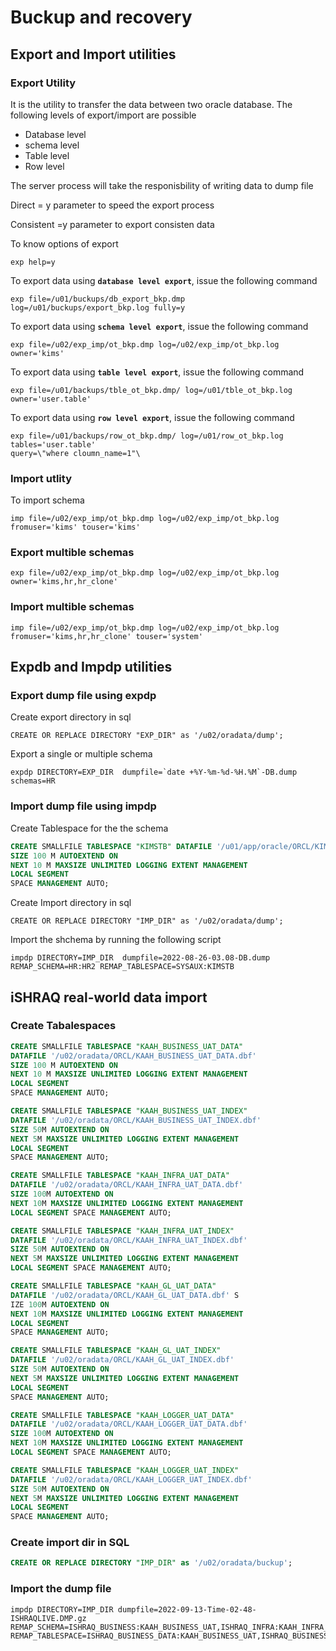 # Buckup and recovery

## Export and Import utilities
### Export Utility
It is the utility to transfer the data between two oracle database. The following levels of export/import are possible
- Database level
- schema level
- Table level
- Row level

The server process will take the responisbility of writing data to dump file 

Direct = y parameter to speed the export process

Consistent  =y parameter to export consisten data

To know options of export 
```shell
exp help=y
```

To export data using **`database level export`**, issue the following command
```shell
exp file=/u01/buckups/db_export_bkp.dmp log=/u01/buckups/export_bkp.log fully=y
```

To export data using **`schema level export`**, issue the following command
```shell
exp file=/u02/exp_imp/ot_bkp.dmp log=/u02/exp_imp/ot_bkp.log owner='kims'
```

To export data using **`table level export`**, issue the following command
```shell
exp file=/u01/backups/tble_ot_bkp.dmp/ log=/u01/tble_ot_bkp.log owner='user.table'
```
To export data using **`row level export`**, issue the following command
```shell
exp file=/u01/backups/row_ot_bkp.dmp/ log=/u01/row_ot_bkp.log tables='user.table'
query=\"where cloumn_name=1"\
```
### Import utlity

To import schema
```shell
imp file=/u02/exp_imp/ot_bkp.dmp log=/u02/exp_imp/ot_bkp.log fromuser='kims' touser='kims'

```

 ### Export multible schemas
 ```shell
exp file=/u02/exp_imp/ot_bkp.dmp log=/u02/exp_imp/ot_bkp.log owner='kims,hr,hr_clone'
```
### Import multible schemas
```shell
imp file=/u02/exp_imp/ot_bkp.dmp log=/u02/exp_imp/ot_bkp.log fromuser='kims,hr,hr_clone' touser='system'

```
## Expdb and Impdp utilities

### Export dump file using expdp
Create export directory in sql 
```shell
CREATE OR REPLACE DIRECTORY "EXP_DIR" as '/u02/oradata/dump';
```
Export a single or multiple schema

```shell
expdp DIRECTORY=EXP_DIR  dumpfile=`date +%Y-%m-%d-%H.%M`-DB.dump   schemas=HR
```

### Import dump file using impdp

Create Tablespace for the the schema
```sql
CREATE SMALLFILE TABLESPACE "KIMSTB" DATAFILE '/u01/app/oracle/ORCL/KIMSTB.dbf'
SIZE 100 M AUTOEXTEND ON
NEXT 10 M MAXSIZE UNLIMITED LOGGING EXTENT MANAGEMENT 
LOCAL SEGMENT 
SPACE MANAGEMENT AUTO;
```

Create Import directory in sql 
```shell
CREATE OR REPLACE DIRECTORY "IMP_DIR" as '/u02/oradata/dump';
```

Import the shchema by running the following script
```shell
impdp DIRECTORY=IMP_DIR  dumpfile=2022-08-26-03.08-DB.dump  REMAP_SCHEMA=HR:HR2 REMAP_TABLESPACE=SYSAUX:KIMSTB
```


## iSHRAQ real-world data import
### Create Tabalespaces
```sql title="KAAH_BUSINESS_UAT_DATA"
CREATE SMALLFILE TABLESPACE "KAAH_BUSINESS_UAT_DATA" 
DATAFILE '/u02/oradata/ORCL/KAAH_BUSINESS_UAT_DATA.dbf' 
SIZE 100 M AUTOEXTEND ON
NEXT 10 M MAXSIZE UNLIMITED LOGGING EXTENT MANAGEMENT 
LOCAL SEGMENT 
SPACE MANAGEMENT AUTO;
```

```sql title="KAAH_BUSINESS_UAT_INDEX"
CREATE SMALLFILE TABLESPACE "KAAH_BUSINESS_UAT_INDEX" 
DATAFILE '/u02/oradata/ORCL/KAAH_BUSINESS_UAT_INDEX.dbf' 
SIZE 50M AUTOEXTEND ON 
NEXT 5M MAXSIZE UNLIMITED LOGGING EXTENT MANAGEMENT 
LOCAL SEGMENT 
SPACE MANAGEMENT AUTO;
```
```sql title="KAAH_INFRA_UAT_DATA
CREATE SMALLFILE TABLESPACE "KAAH_INFRA_UAT_DATA" 
DATAFILE '/u02/oradata/ORCL/KAAH_INFRA_UAT_DATA.dbf' 
SIZE 100M AUTOEXTEND ON 
NEXT 10M MAXSIZE UNLIMITED LOGGING EXTENT MANAGEMENT 
LOCAL SEGMENT SPACE MANAGEMENT AUTO; 
```
```sql title="KAAH_INFRA_UAT_INDEX"
CREATE SMALLFILE TABLESPACE "KAAH_INFRA_UAT_INDEX" 
DATAFILE '/u02/oradata/ORCL/KAAH_INFRA_UAT_INDEX.dbf' 
SIZE 50M AUTOEXTEND ON 
NEXT 5M MAXSIZE UNLIMITED LOGGING EXTENT MANAGEMENT 
LOCAL SEGMENT SPACE MANAGEMENT AUTO;
```
```sql title="KAAH_GL_UAT_DATA"
CREATE SMALLFILE TABLESPACE "KAAH_GL_UAT_DATA" 
DATAFILE '/u02/oradata/ORCL/KAAH_GL_UAT_DATA.dbf' S
IZE 100M AUTOEXTEND ON 
NEXT 10M MAXSIZE UNLIMITED LOGGING EXTENT MANAGEMENT 
LOCAL SEGMENT 
SPACE MANAGEMENT AUTO; 
```
```sql title="KAAH_GL_UAT_INDEX"
CREATE SMALLFILE TABLESPACE "KAAH_GL_UAT_INDEX" 
DATAFILE '/u02/oradata/ORCL/KAAH_GL_UAT_INDEX.dbf' 
SIZE 50M AUTOEXTEND ON 
NEXT 5M MAXSIZE UNLIMITED LOGGING EXTENT MANAGEMENT 
LOCAL SEGMENT 
SPACE MANAGEMENT AUTO;
```
```sql title="KAAH_LOGGER_UAT_DATA"
CREATE SMALLFILE TABLESPACE "KAAH_LOGGER_UAT_DATA" 
DATAFILE '/u02/oradata/ORCL/KAAH_LOGGER_UAT_DATA.dbf' 
SIZE 100M AUTOEXTEND ON 
NEXT 10M MAXSIZE UNLIMITED LOGGING EXTENT MANAGEMENT 
LOCAL SEGMENT SPACE MANAGEMENT AUTO; 
```
```sql title="KAAH_LOGGER_UAT_INDEX"
CREATE SMALLFILE TABLESPACE "KAAH_LOGGER_UAT_INDEX" 
DATAFILE '/u02/oradata/ORCL/KAAH_LOGGER_UAT_INDEX.dbf' 
SIZE 50M AUTOEXTEND ON 
NEXT 5M MAXSIZE UNLIMITED LOGGING EXTENT MANAGEMENT 
LOCAL SEGMENT 
SPACE MANAGEMENT AUTO;
```

### Create import dir in SQL
```sql
CREATE OR REPLACE DIRECTORY "IMP_DIR" as '/u02/oradata/buckup';
```

### Import the dump file 
```shell
impdp DIRECTORY=IMP_DIR dumpfile=2022-09-13-Time-02-48-ISHRAQLIVE.DMP.gz REMAP_SCHEMA=ISHRAQ_BUSINESS:KAAH_BUSINESS_UAT,ISHRAQ_INFRA:KAAH_INFRA_UAT,ISHRAQ_GL:KAAH_GL_UAT,ISHRAQ_LOGGER:KAAH_LOGGER_UAT REMAP_TABLESPACE=ISHRAQ_BUSINESS_DATA:KAAH_BUSINESS_UAT,ISHRAQ_BUSINESS_INDEX:KAAH_BUSINESS_UAT_INDEX,ISHRAQ_GL_DATA:KAAH_GL_UAT_DATA,ISHRAQ_GL_INDEX:KAAH_GL_UAT_INDEX,ISHRAQ_INFRA_DATA:KAAH_INFRA_UAT_DATA,ISHRAQ_INFRA_INDEX:KAAH_INFRA_UAT_INDEX,ISHRAQ_LOGGER_DATA:KAAH_LOGGER_UAT_DATA,ISHRAQ_LOGGER_INDEX:KAAH_LOGGER_UAT_INDEX
```